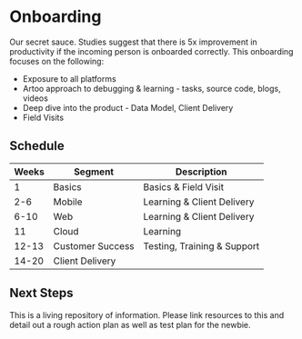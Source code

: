 # Onboarding
Our secret sauce. Studies suggest that there is 5x improvement in productivity if the incoming person is onboarded correctly. This onboarding focuses on the following:

* Exposure to all platforms
* Artoo approach to debugging & learning - tasks, source code, blogs, videos
* Deep dive into the product - Data Model, Client Delivery
* Field Visits

## Schedule

| Weeks | Segment          | Description                           |  
|-------|------------------|---------------------------------------|  
| 1     | Basics           | Basics & Field Visit                  |  
| 2-6   | Mobile           | Learning & Client Delivery            |  
| 6-10  | Web              | Learning & Client Delivery            |  
| 11    | Cloud            | Learning                              |  
| 12-13 | Customer Success | Testing, Training & Support           |  
| 14-20 | Client Delivery  |                                       |

## Next Steps
This is a living repository of information. Please link resources to this and detail out
a rough action plan as well as test plan for the newbie.